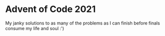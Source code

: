 # Advent of Code 2021

My janky solutions to as many of the problems as I can finish before finals consume my life and soul :')
